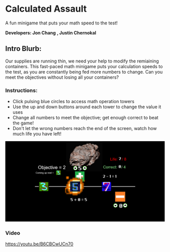 # **Calculated Assault**

A fun minigame that puts your math speed to the test!

**Developers: Jon Chang**
            **, Justin Chernokal**
            
## Intro Blurb:
Our supplies are running thin, we need your help to modify the remiaining containers. This fast-paced math minigame puts your calculation speeds to the test, as you are constantly being fed more numbers to change. Can you meet the objectives without losing all your containers?


### Instructions:
- Click pulsing blue circles to access math operation towers
- Use the up and down buttons around each tower to change the value it uses
- Change all numbers to meet the objective; get enough correct to beat the game!
- Don't let the wrong numbers reach the end of the screen, watch how much life you have left!

![Gameplay_large](/src/assets/screenshots/screencap_large.PNG)

### Video

https://youtu.be/B6CBCwUCn70


